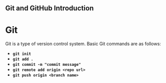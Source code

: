 ## Git and GitHub Introduction

# Git

Git is a type of version control system. Basic Git commands are as follows:

- **`git init`**
- **`git add .`**
- **`git commit -m "commit message"`**
- **`git remote add origin <repo url>`**
- **`git push origin <branch name>`**
